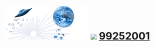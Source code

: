 





# ![figu.org.cn](profile/images/figu.png)  ![](https://pub.idqqimg.com/wpa/images/group.png) [99252001](https://qm.qq.com/cgi-bin/qm/qr?k=fGj3vHDbbkQZhMOY3JPylihnxi9SqTFz&jump_from=webapi)
